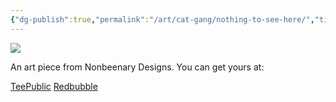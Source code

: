 ```yaml
---
{"dg-publish":true,"permalink":"/art/cat-gang/nothing-to-see-here/","title":"Nothing To See Here","tags":["Art","Black Cats","Cats"]}
---
```



![](https://baserow-media.ams3.digitaloceanspaces.com/user_files/AxN6TpbrjxPBROjLYepNCPp8jcSv7h1q_2055f58e62792c07bb55b3a4f26d82549cd9ac9efab9636a3123a58e82408141.jpg)

An art piece from Nonbeenary Designs. You can get yours at:

[TeePublic](https://www.teepublic.com/t-shirt/48556136-move-along-nothing-to-see-here?store_id=258912)
[Redbubble](https://www.redbubble.com/shop/ap/149431604?ref=studio-promote)
